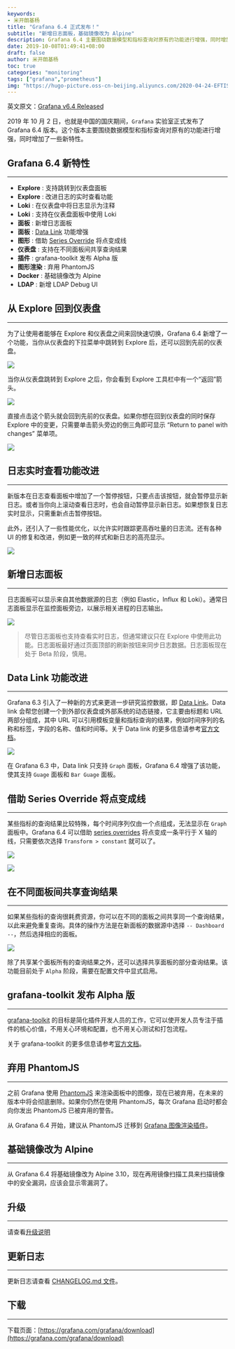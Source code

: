```yaml
---
keywords:
- 米开朗基杨 
title: "Grafana 6.4 正式发布！"
subtitle: "新增日志面板，基础镜像改为 Alpine"
description: Grafana 6.4 主要围绕数据模型和指标查询对原有的功能进行增强，同时增加了一些新特性。
date: 2019-10-08T01:49:41+08:00
draft: false
author: 米开朗基杨
toc: true
categories: "monitoring"
tags: ["grafana","prometheus"]
img: "https://hugo-picture.oss-cn-beijing.aliyuncs.com/2020-04-24-EFTIScWsAAqbvF.webp"
---
```


<p id="div-border-left-red">英文原文：<a href="https://grafana.com/blog/2019/10/02/grafana-v6.4-released/" target="_blank">Grafana v6.4 Released</a></p>

2019 年 10 月 2 日，也就是中国的国庆期间，`Grafana` 实验室正式发布了 Grafana 6.4 版本。这个版本主要围绕数据模型和指标查询对原有的功能进行增强，同时增加了一些新特性。

## Grafana 6.4 新特性

----

+ **Explore** : 支持跳转到仪表盘面板
+ **Explore** : 改进日志的实时查看功能
+ **Loki** : 在仪表盘中将日志显示为注释
+ **Loki** : 支持在仪表盘面板中使用 Loki
+ **面板** : 新增日志面板
+ **面板** : [Data Link](https://grafana.com/blog/2019/08/27/new-in-grafana-6.3-easy-to-use-data-links/) 功能增强
+ **图形** : 借助 [Series Override](https://grafana.com/docs/features/panels/graph/#series-overrides) 将点变成线
+ **仪表盘** : 支持在不同面板间共享查询结果
+ **插件** : grafana-toolkit 发布 Alpha 版
+ **图形渲染** : 弃用 PhantomJS
+ **Docker** : 基础镜像改为 Alpine
+ **LDAP** : 新增 LDAP Debug UI

## 从 Explore 回到仪表盘

----

为了让使用者能够在 Explore 和仪表盘之间来回快速切换，Grafana 6.4 新增了一个功能，当你从仪表盘的下拉菜单中跳转到 Explore 后，还可以回到先前的仪表盘。

![](https://cdn.jsdelivr.net/gh/yangchuansheng/imghosting6@main/uPic/2019-10-04-164638.jpg)

当你从仪表盘跳转到 Explore 之后，你会看到 Explore 工具栏中有一个“返回”箭头。

![](https://cdn.jsdelivr.net/gh/yangchuansheng/imghosting6@main/uPic/2019-10-04-164926.jpg)

直接点击这个箭头就会回到先前的仪表盘。如果你想在回到仪表盘的同时保存 Explore 中的变更，只需要单击箭头旁边的倒三角即可显示 “Return to panel with changes” 菜单项。

![](https://cdn.jsdelivr.net/gh/yangchuansheng/imghosting6@main/uPic/2019-10-04-165254.jpg)

## 日志实时查看功能改进

----

新版本在日志查看面板中增加了一个暂停按钮，只要点击该按钮，就会暂停显示新日志。或者当你向上滚动查看日志时，也会自动暂停显示新日志。如果想恢复日志实时显示，只需重新点击暂停按钮。

此外，还引入了一些性能优化，以允许实时跟踪更高吞吐量的日志流。还有各种 UI 的修复和改进，例如更一致的样式和新日志的高亮显示。

![](https://cdn.jsdelivr.net/gh/yangchuansheng/imghosting6@main/uPic/explore_live_tailing.gif)

## 新增日志面板

----

日志面板可以显示来自其他数据源的日志（例如 Elastic，Influx 和 Loki）。通常日志面板显示在监控面板旁边，以展示相关进程的日志输出。

![](https://cdn.jsdelivr.net/gh/yangchuansheng/imghosting6@main/uPic/2019-10-04-174102.jpg)

> 尽管日志面板也支持查看实时日志，但通常建议只在 Explore 中使用此功能。日志面板最好通过页面顶部的刷新按钮来同步日志数据。日志面板现在处于 Beta 阶段，慎用。

## Data Link 功能改进

----

Grafana 6.3 引入了一种新的方式来更进一步研究监控数据，即 [Data Link](https://grafana.com/blog/2019/08/27/new-in-grafana-6.3-easy-to-use-data-links/)。Data link 会帮您创建一个到外部仪表盘或外部系统的动态链接，它主要由标题和 URL 两部分组成，其中 URL 可以引用模板变量和指标查询的结果，例如时间序列的名称和标签，字段的名称、值和时间等。关于 Data link 的更多信息请参考[官方文档](https://grafana.com/docs/features/panels/graph/#data-link)。

![](https://cdn.jsdelivr.net/gh/yangchuansheng/imghosting6@main/uPic/2019-10-07-155127.jpg)

在 Grafana 6.3 中，Data link 只支持 `Graph` 面板，Grafana 6.4 增强了该功能，使其支持 `Guage` 面板和 `Bar Guage` 面板。

## 借助 Series Override 将点变成线

----

某些指标的查询结果比较特殊，每个时间序列仅由一个点组成，无法显示在 `Graph` 面板中。Grafana 6.4 可以借助 [series overrides](https://grafana.com/features/panels/graph/#series-overrides) 将点变成一条平行于 X 轴的线，只需要依次选择 `Transform > constant` 就可以了。

![](https://cdn.jsdelivr.net/gh/yangchuansheng/imghosting6@main/uPic/2019-10-07-%E5%B1%8F%E5%B9%95%E5%BF%AB%E7%85%A7%202019-10-08%20%E4%B8%8A%E5%8D%8812.01.32.png)

![](https://cdn.jsdelivr.net/gh/yangchuansheng/imghosting6@main/uPic/2019-10-07-160353.jpg)

## 在不同面板间共享查询结果

----

如果某些指标的查询很耗费资源，你可以在不同的面板之间共享同一个查询结果，以此来避免重复查询。具体的操作方法是在新面板的数据源中选择 `-- Dashboard --`，然后选择相应的面板。

![](https://cdn.jsdelivr.net/gh/yangchuansheng/imghosting6@main/uPic/2019-10-07-%E5%B1%8F%E5%B9%95%E5%BF%AB%E7%85%A7%202019-10-08%20%E4%B8%8A%E5%8D%8812.09.37.png)

除了共享某个面板所有的查询结果之外，还可以选择共享面板的部分查询结果。该功能目前处于 `Alpha` 阶段，需要在配置文件中显式启用。

## grafana-toolkit 发布 Alpha 版

----

[grafana-toolkit](https://www.npmjs.com/package/@grafana/toolkit/v/6.4.0-beta.1) 的目标是简化插件开发人员的工作，它可以使开发人员专注于插件的核心价值，不用关心环境和配置，也不用关心测试和打包流程。

关于 grafana-toolkit 的更多信息请参考[官方文档](https://github.com/grafana/grafana/blob/master/packages/grafana-toolkit/README.md)。

## 弃用 PhantomJS

----

之前 Grafana 使用 [PhantomJS](https://phantomjs.org/) 来渲染面板中的图像，现在已被弃用，在未来的版本中将会彻底删除。如果你仍然在使用 PhantomJS，每次 Grafana 启动时都会向你发出 PhantomJS 已被弃用的警告。

从 Grafana 6.4 开始，建议从 PhantomJS 迁移到 [Grafana 图像渲染插件](https://grafana.com/grafana/plugins/grafana-image-renderer)。

## 基础镜像改为 Alpine

----

从 Grafana 6.4 将基础镜像改为 Alpine 3.10，现在再用镜像扫描工具来扫描镜像中的安全漏洞，应该会显示零漏洞了。

## 升级

----

请查看[升级说明](https://grafana.com/docs/installation/upgrading/#upgrading-to-v6-4)

## 更新日志

----

更新日志请查看 [CHANGELOG.md 文件](https://github.com/grafana/grafana/blob/master/CHANGELOG.md)。

## 下载

----

下载页面：[https://grafana.com/grafana/download](https://grafana.com/grafana/download)
